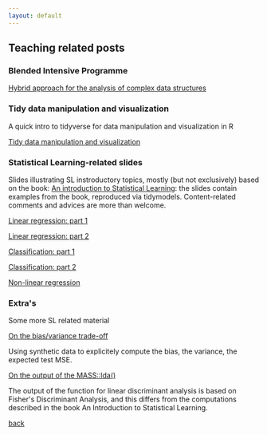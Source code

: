 ```yaml
---
layout: default
---
```


## Teaching related posts

### Blended Intensive Programme

[Hybrid approach for the analysis of complex data structures](teaching_related/hybrid_blip.html)

### Tidy data manipulation and visualization

A quick intro to tidyverse for data manipulation and visualization in R

[Tidy data manipulation and visualization](teaching_related/preprocessing/Tidy_data_manipulation_and_visualization.html)

### Statistical Learning-related slides

Slides illustrating SL instroductory topics, mostly (but not exclusively) based on the book: 
[An introduction to Statistical Learning](https://www.statlearning.com):  the slides contain examples from the book, reproduced via tidymodels. Content-related comments and advices are more than welcome.  

[Linear regression: part 1](teaching_related/Linear_regression/Linear-Regression-part_1.html) 

[Linear regression: part 2](teaching_related/Linear_regression/Linear-Regression-part_2.html) 

[Classification: part 1](teaching_related/classification/Classification_part1.html)

[Classification: part 2](teaching_related/classification/Classification_part2.html)

<!-- [Model selection](teaching_related/model_selection/model_selection.html)  -->

[Non-linear regression](teaching_related/nonlinear_regression/Intro_non_linear_and_GAM.html) 


### Extra's 

Some more SL related material    

[On the bias/variance trade-off](teaching_related/the_bias_and_the_variance.html)

Using synthetic data to explicitely compute the bias, the variance, the expected test MSE. 

[On the output of the MASS::lda()](teaching_related/Lda_MASS_wrap_up.html)

The output of the function for linear discriminant analysis is based on Fisher's Discriminant Analysis, and this differs from the computations described in the book An Introduction to Statistical Learning.


[back](./)
